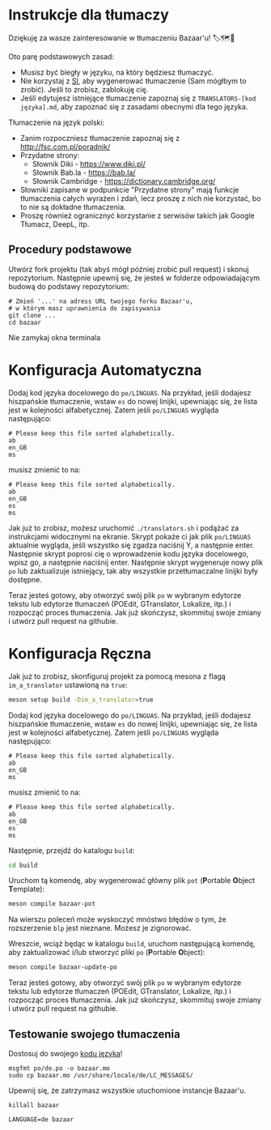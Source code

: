 # Instrukcje dla tłumaczy

Dziękuję za wasze zainteresowanie w tłumaczeniu Bazaar'u! 🏷️🗺️💜

Oto parę podstawowych zasad:
* Musisz być biegły w języku, na który będziesz tłumaczyć.
* Nie korzystaj z [SI](https://pl.wikipedia.org/wiki/Sztuczna_inteligencja), aby wygenerować tłumaczenie (Sam mógłbym to zrobić).
  Jeśli to zrobisz, zablokuję cię.
* Jeśli edytujesz istniejące tłumaczenie zapoznaj się z `TRANSLATORS-[kod języka].md`, aby zapoznać się z zasadami obecnymi dla tego języka.

Tłumaczenie na język polski:
* Zanim rozpoczniesz tłumaczenie zapoznaj się z http://fsc.com.pl/poradnik/
* Przydatne strony:
  - Słownik Diki - https://www.diki.pl/
  - Słownik Bab.la - https://bab.la/
  - Słownik Cambridge - https://dictionary.cambridge.org/
* Słowniki zapisane w podpunkcie "Przydatne strony" mają funkcje tłumaczenia całych wyrażen i zdań, lecz proszę z nich nie korzystać, bo to nie są dokładne tłumaczenia.
* Proszę również ogranicznyć korzystanie z serwisów takich jak Google Tłumacz, DeepL, itp.
  
## Procedury podstawowe

Utwórz fork projektu (tak abyś mógł później zrobić pull request) i skonuj repozytorium.
Następnie upewnij się, że jesteś w folderze odpowiadającym budową do podstawy repozytorium:

```
# Zmień '...' na adress URL twojego forku Bazaar'u,
# w którym masz uprawnienia do zapisywania
git clone ...
cd bazaar
```
Nie zamykaj okna terminala

# Konfiguracja Automatyczna

Dodaj kod języka docelowego do `po/LINGUAS`. Na przykład, jeśli dodajesz
hiszpańskie tłumaczenie, wstaw `es` do nowej linijki, upewniając się, że
lista jest w kolejności alfabetycznej. Zatem jeśli `po/LINGUAS` wygląda
następująco:

```
# Please keep this file sorted alphabetically.
ab
en_GB
ms
```

musisz zmienić to na:

```
# Please keep this file sorted alphabetically.
ab
en_GB
es
ms
```

Jak już to zrobisz, możesz uruchomić `./translators.sh` i podążać
za instrukcjami widocznymi na ekranie. Skrypt pokaże ci jak
plik `po/LINGUAS` aktualnie wygląda, jeśli wszystko się zgadza
naciśnij Y, a następnie enter. Następnie skrypt poprosi cię o wprowadzenie
kodu języka docelowego, wpisz go, a następnie naciśnij enter.
Następnie skrypt wygeneruje nowy plik `po` lub zaktualizuje istniejący,
tak aby wszystkie przetłumaczalne linijki były dostępne.

Teraz jesteś gotowy, aby otworzyć swój plik `po` w wybranym edytorze tekstu
lub edytorze tłumaczeń (POEdit, GTranslator, Lokalize, itp.) i rozpocząć proces
tłumaczenia. Jak już skończysz, skommituj swoje zmiany i utwórz pull request na
githubie.

# Konfiguracja Ręczna

Jak już to zrobisz, skonfiguruj projekt za pomocą mesona z
flagą `im_a_translator` ustawioną na `true`:

```sh
meson setup build -Dim_a_translator=true
```

Dodaj kod języka docelowego do `po/LINGUAS`. Na przykład, jeśli dodajesz
hiszpańskie tłumaczenie, wstaw `es` do nowej linijki, upewniając się, że
lista jest w kolejności alfabetycznej. Zatem jeśli `po/LINGUAS` wygląda
następująco:

```
# Please keep this file sorted alphabetically.
ab
en_GB
ms
```

musisz zmienić to na:

```
# Please keep this file sorted alphabetically.
ab
en_GB
es
ms
```

Następnie, przejdź do katalogu `build`:

```sh
cd build
```

Uruchom tą komendę, aby wygenerować główny plik `pot`
(**P**ortable **O**bject **T**emplate):

```sh
meson compile bazaar-pot
```

Na wierszu poleceń może wyskoczyć mnóstwo błędów o tym, że rozszerzenie `blp`
jest nieznane. Możesz je zignorować.

Wreszcie, wciąż będąc w katalogu `build`, uruchom następującą komendę,
aby zaktualizować i/lub stworzyć pliki `po` (**P**ortable **O**bject):

```sh
meson compile bazaar-update-po
```

Teraz jesteś gotowy, aby otworzyć swój plik `po` w wybranym edytorze tekstu
lub edytorze tłumaczeń (POEdit, GTranslator, Lokalize, itp.) i rozpocząć proces
tłumaczenia. Jak już skończysz, skommituj swoje zmiany i utwórz pull request na
githubie.

## Testowanie swojego tłumaczenia

Dostosuj do swojego [kodu języka](https://en.wikipedia.org/wiki/List_of_ISO_639_language_codes)!

```
msgfmt po/de.po -o bazaar.mo
sudo cp bazaar.mo /usr/share/locale/de/LC_MESSAGES/
```

Upewnij się, że zatrzymasz wszystkie utuchomione instancje Bazaar'u.

```
killall bazaar
```

```
LANGUAGE=de bazaar
```
